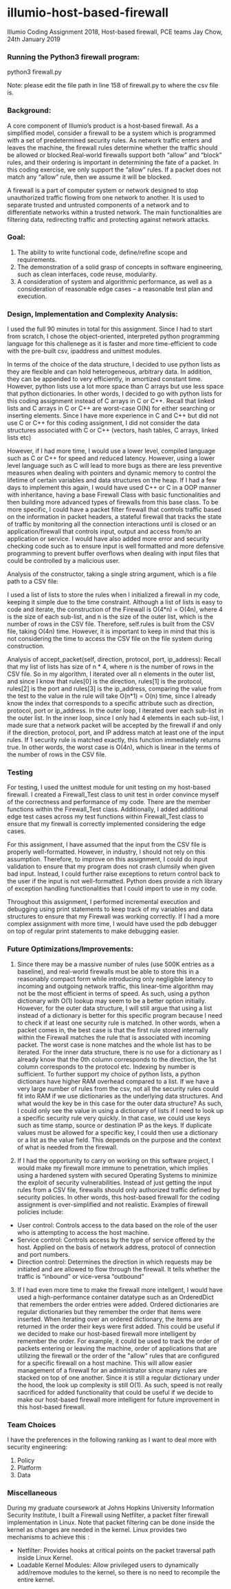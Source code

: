 # illumio-host-based-firewall
Illumio Coding Assignment 2018, Host-based firewall, PCE teams
Jay Chow, 24th January 2019 

### Running the Python3 firewall program:
python3 firewall.py 

Note: please edit the file path in line 158 of firewall.py to where the csv file is.

### Background:
A core component of Illumio’s product is a host‐based firewall. As a
simplified model, consider a firewall to be a system which is programmed with
a set of predetermined security rules. As network traffic enters and leaves
the machine, the firewall rules determine whether the traffic should be
allowed or blocked.Real‐world firewalls support both “allow” and “block”
rules, and their ordering is important in determining the fate of a packet.
In this coding exercise, we only support the “allow” rules. If a packet does
not match any “allow” rule, then we assume it will be blocked.

A firewall is a part of computer system or network designed to stop
unauthorized traffic flowing from one network to another. It is used to
separate trusted and untrusted components of a network and to differentiate
networks within a trusted network. The main functionalities are filtering
data, redirecting traffic and protecting against network attacks.

### Goal:
1) The ability to write functional code, define/refine scope and requirements.
2) The demonstration of a solid grasp of concepts in software engineering, such as clean interfaces, code reuse, modularity.
3) A consideration of system and algorithmic performance, as well as a consideration of reasonable edge cases – a reasonable test plan and execution.


### Design, Implementation and Complexity Analysis:

I used the full 90 minutes in total for this assignment. Since I had to start from scratch, 
I chose the object-oriented, interpreted python programming language for this challenege as 
it is faster and more time-efficient to code with the pre-built csv, ipaddress and unittest modules. 


In terms of the choice of the data structure, I decided to use python lists as they are flexible and 
can hold heterogeneous, arbitrary data. In addition, they can be appended to very efficiently, 
in amortized constant time. However, python lists use a lot more space than C arrays but use less space that python
dictionaries. In other words, I decided to go with python lists for this coding assignment instead of C arrays in C or C++. 
Recall that linked lists and C arrays in C or C++ are worst-case O(N) for either searching or inserting elements. Since I have 
more experience in C and C++ but did not use C or C++ for this coding assignment, I did not consider the data structures 
associated with C or C++ (vectors, hash tables, C arrays, linked lists etc)

However, if I had more time, I would use a lower level, compiled language
such as C or C++ for speed and reduced latency. However, using a lower level
language such as C will lead to more bugs as there are less preventive
measures when dealing with pointers and dynamic memory to control the
lifetime of certain variables and data structures on
the heap. If I had a few days to implement this again, I would have used C++
or C in a OOP manner with inheritance, having a base Firewall Class with
basic functionalities and then building more advanced types of firewalls
from this base class. To be more specific, I could have a packet filter
firewall that controls traffic based on the information in packet headers, a
stateful firewall that tracks the state of traffic by monitoring all the
connection interactions until is closed or an application/firewall
that controls input, output and access from/to an application or service. I would 
have also added more error and security checking code such as to ensure input is well formatted and more
defensive programming to prevent buffer overflows when dealing with input files that could be controlled 
by a malicious user.


Analysis of the constructor, taking a single string argument, which is a file path to a CSV file:

I used a list of lists to store the rules when I initialized a firewall in my code, keeping it simple due to the time 
constraint. Although a list of lists is easy to code and iterate, the construction of the Firewall is O(4*n) = O(4n), where 4
is the size of each sub-list, and n is the size of the outer list, which is the number of rows in the CSV file. Therefore,
self.rules is built from the CSV file, taking O(4n) time. However, it is important to keep in mind that this is not 
considering the time to access the CSV file on the file system during construction.

Analysis of accept_packet(self, direction, protocol, port, ip_address):
Recall that my list of lists has size of n * 4, where n is the number of rows in the CSV file. So in my algorithm,
I iterated over all n elements in the outer list, and since I know that rules[0] is the direction, rules[1] is the protocol,
rules[2] is the port and rules[3] is the ip_address, comparing the value from the test to the value in the rule will take
O(n*1) = O(n) time, since I already know the index that corresponds to a specific attribute such as direction, protocol, port
or ip_address. In the outer loop, I iterated over each sub-list in the outer list. In the inner loop, since I only had 4 
elements in each sub-list, I made sure that a network packet will be accepted by the firewall if and only if the direction,
protocol, port, and IP address match at least one of the input rules. If 1 security rule is matched exactly, this function 
immediately returns true. In other words, the worst case is O(4n), which is linear in the terms of the number of rows in the
CSV file.



### Testing

For testing, I used the unittest module for unit testing on my host-based firewall. I created a Firewall_Test class to unit 
test in order convince myself of the correctness and performance of my code. There are the member functions within the 
Firewall_Test class. Additionally, I added additional edge test cases across my test functions within Firewall_Test class to 
ensure that my firewall is correctly implemented considering the edge cases. 

For this assignment, I have assumed that the input from the CSV file is properly well-formatted. However, in industry, I 
should not rely on this assumption. Therefore, to improve on this assignment, I could do input validation to ensure that my 
program does not crash clumsily when given bad input. Instead, I could further raise exceptions to return control back to the 
user if the input is not well-formatted. Python does provide a rich library of exception handling functionalities that I could 
import to use in my code.

Throughout this assignment, I performed incremental execution and debugging using print statements to keep track of my 
variables and data structures to ensure that my Firewall was working correctly. If I had a more complex assignment with more 
time, I would have used the pdb debugger on top of regular print statements to make debugging easier.


### Future Optimizations/Improvements:

1) Since there may be a massive number of rules (use 500K entries as a baseline), and real-­world firewalls must be able to
store this in a reasonably compact form while introducing only negligible latency to incoming and outgoing network traffic, 
this linear-time algorithm may not be the most efficient in terms of speed. As such, using a python dictionary with O(1) 
lookup may seem to be a better option initially. However, for the outer data structure, I will still argue that using a list 
instead of a dictionary is better for this specific program because I need to check if at least one security rule is matched. 
In other words, when a packet comes in, the best case is that the first rule stored internally within the Firewall matches the 
rule that is associated with incoming packet. The worst case is none matches and the whole list has to be iterated. For the 
inner data structure, there is no use for a dictionary as I already know that the 0th column corresponds to the direction, the 
1st column corresponds to the protocol etc. Indexing by number is sufficient. To further support my choice of python lists, a 
python dictionars have higher RAM overhead compared to a list. If we have a very large number of rules from the csv, not all 
the security rules could fit into RAM if we use dictionaries as the underlying data structures. And what would the key be in 
this case for the outer data structure? As such, I could only see the value in using a dictionary of lists if I need to look 
up a specific security rule very quickly. In that case, we could use keys such as time stamp, source or destination IP as the 
keys. If duplicate values must be allowed for a specific key, I could then use a dictionary or a list as the value field. This 
depends on the purpose and the context of what is needed from the firewall.

2) If I had the opportunity to carry on working on this software project, I would make my firewall more immune to penetration, 
which implies using a hardened system with secured Operating Systems to minimize the exploit of security vulnerabilities. 
Instead of just getting the input rules from a CSV file, firewalls should only authorized traffic defined by security 
policies. In other words, this host-based firewall for the coding assignment is over-simplified and not realistic. Examples of 
firewall policies include:

- User control: Controls access to the data based on the role of the user who is attempting to access the host machine.
- Service control: Controls access by the type of service offered by the host. Applied on the basis of network address, 
protocol of connection and port numbers.
- Direction control: Determines the direction in which requests may be initiated and are allowed to flow through the firewall. 
It tells whether the traffic is “inbound” or vice-versa “outbound”
 
3) If I had even more time to make the firewall more intellgent, I would have used a high-performance container datatype such 
as an OrderedDict that remembers the order entries were added. Ordered dictionaries are regular dictionaries but they remember 
the order that items were inserted. When iterating over an ordered dictionary, the items are returned in the order their keys 
were first added. This could be useful if we decided to make our host-based firewall more intelligent by remember the order. 
For example, it could be used to track the order of packets entering or leaving the machine, order of applications that are 
utilizing the firewall or the order of the "allow" rules that are configured for a specific firewall on a host machine. This 
will allow easier management of a firewall for an administrator since many rules are stacked on top of one another. Since it 
is still a regular dictionary under the hood, the look up complexity is still O(1). As such, speed is not really sacrificed 
for added functionality that could be useful if we decide to make our host-based firewall more intelligent for future 
improvement in this host-based firewall.


 ### Team Choices

I have the preferences in the following ranking as I want to deal more with security engineering:

1. Policy
2. Platform
3. Data

### Miscellaneous
During my graduate coursework at Johns Hopkins University Information Security Institute, I built a Firewall using Netfilter,
a packet filter firewall implementation in Linux. Note that packet filtering can be done inside the kernel as changes are
needed in the kernel. Linux provides two mechanisms to achieve this :
- Netfilter: Provides hooks at critical points on the packet traversal path inside Linux Kernel.
- Loadable Kernel Modules: Allow privileged users to dynamically add/remove
modules to the kernel, so there is no need to recompile the entire kernel.
